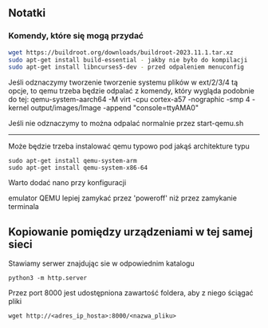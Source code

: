 ## Notatki

### Komendy, które się mogą przydać
```sh
wget https://buildroot.org/downloads/buildroot-2023.11.1.tar.xz
sudo apt-get install build-essential - jakby nie było do kompilacji
sudo apt-get install libncurses5-dev - przed odpaleniem menuconfig
```

Jeśli odznaczymy tworzenie tworzenie systemu plików w ext/2/3/4 tą opcje, to qemu trzeba będzie odpalać z komendy, który wygląda podobnie do tej:
qemu-system-aarch64 -M virt -cpu cortex-a57 -nographic -smp 4 -kernel output/images/Image -append "console=ttyAMA0"

Jeśli nie odznaczymy to można odpalać normalnie przez start-qemu.sh

---

Może będzie trzeba instalować qemu typowo pod jakąś architekture typu
```
sudo apt-get install qemu-system-arm
sudo apt-get install qemu-system-x86-64
```

Warto dodać nano przy konfiguracji

emulator QEMU lepiej zamykać przez 'poweroff' niż przez zamykanie terminala

## Kopiowanie pomiędzy urządzeniami w tej samej sieci
Stawiamy serwer znajdując sie w odpowiednim katalogu
```
python3 -m http.server
```

Przez port 8000 jest udostępniona zawartość foldera, aby z niego ściągać pliki
```
wget http://<adres_ip_hosta>:8000/<nazwa_pliku>
```
